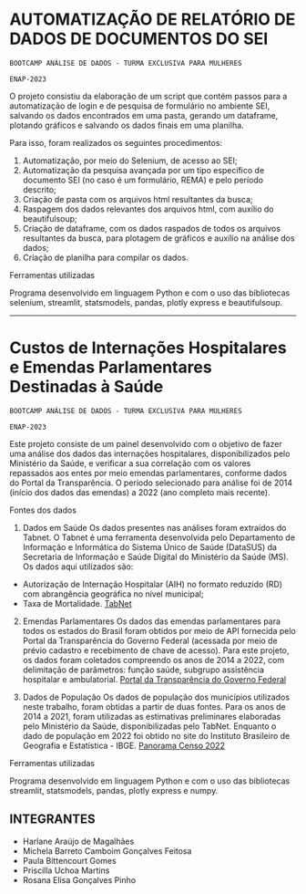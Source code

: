 # AUTOMATIZAÇÃO DE RELATÓRIO DE DADOS DE DOCUMENTOS DO SEI

`BOOTCAMP ANÁLISE DE DADOS - TURMA EXCLUSIVA PARA MULHERES`

`ENAP-2023`

O projeto consistiu da elaboração de um script que contém passos para a automatização de login e de pesquisa de formulário no ambiente SEI, salvando os dados encontrados em uma pasta, gerando um dataframe, plotando gráficos e salvando os dados finais em uma planilha.

Para isso, foram realizados os seguintes procedimentos:

1. Automatização, por meio do Selenium, de acesso ao SEI;
2. Automatização da pesquisa avançada por um tipo específico de documento SEI (no caso é um formulário, REMA) e pelo período descrito;
3. Criação de pasta com os arquivos html resultantes da busca;
4. Raspagem dos dados relevantes dos arquivos html, com auxílio do beautifulsoup;
5. Criação de dataframe, com os dados raspados de todos os arquivos resultantes da busca, para plotagem de gráficos e auxílio na análise dos dados;
6. Criação de planilha para compilar os dados.

Ferramentas utilizadas

Programa desenvolvido em linguagem Python e com o uso das bibliotecas selenium, streamlit, statsmodels, pandas, plotly express e beautifulsoup.

--------

# Custos de Internações Hospitalares e Emendas Parlamentares Destinadas à Saúde

`BOOTCAMP ANÁLISE DE DADOS - TURMA EXCLUSIVA PARA MULHERES`

`ENAP-2023`

Este projeto consiste de um painel desenvolvido com o objetivo de fazer uma análise dos dados das internações hospitalares, disponibilizados pelo Ministério da Saúde, e verificar a sua correlação com os valores repassados aos entes por meio emendas parlamentares, conforme dados do Portal da Transparência. O período selecionado para análise foi de 2014 (início dos dados das emendas) a 2022 (ano completo mais recente).

Fontes dos dados

1) Dados em Saúde
Os dados presentes nas análises foram extraídos do Tabnet. O Tabnet é uma ferramenta desenvolvida pelo Departamento de Informação e Informática do Sistema Único de Saúde (DataSUS) da Secretaria de Informação e Saúde Digital do Ministério da Saúde (MS). Os dados aqui utilizados são:
- Autorização de Internação Hospitalar (AIH) no formato reduzido (RD) com abrangência geográfica no nível municipal;
- Taxa de Mortalidade.
<a href='https://datasus.saude.gov.br/informacoes-de-saude-tabnet'>TabNet</a> 

2) Emendas Parlamentares
Os dados das emendas parlamentares para todos os estados do Brasil foram obtidos por meio de API fornecida pelo Portal da Transparência do Governo Federal (acessada por meio de prévio cadastro e recebimento de chave de acesso). Para este projeto, os dados foram coletados compreendo os anos de 2014 a 2022, com delimitação de parâmetros: função saúde, subgrupo assistência hospitalar e ambulatorial.
<a href='https://api.portaldatransparencia.gov.br/swagger-ui.html'>Portal da Transparência do Governo Federal</a>

3) Dados de População
Os dados de população dos municípios utilizados neste trabalho, foram obtidas a partir de duas fontes. 
Para os anos de 2014 a 2021, foram utilizadas as estimativas preliminares elaboradas pelo Ministério da Saúde, disponibilizadas pelo TabNet.
Enquanto o dado de população em 2022 foi obtido no site do Instituto Brasileiro de Geografia e Estatística - IBGE.
<a href='https://censo2022.ibge.gov.br/panorama/'>Panorama Censo 2022</a>

Ferramentas utilizadas

Programa desenvolvido em linguagem Python e com o uso das bibliotecas streamlit, statsmodels, pandas, plotly express e numpy.

## INTEGRANTES

* Harlane Araújo de Magalhães
* Michela Barreto Camboim Gonçalves Feitosa 
* Paula Bittencourt Gomes
* Priscilla Uchoa Martins
* Rosana Elisa Gonçalves Pinho
